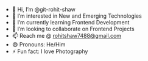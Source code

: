 - 👋 Hi, I’m @git-rohit-shaw
- 👀 I’m interested in New and Emerging Technologies
- 🌱 I’m currently learning Frontend Development
- 💞️ I’m looking to collaborate on Frontend Projects
- 📫 Reach me @ rohitshaw7488@gmail.com
- 😄 Pronouns: He/Him
- ⚡ Fun fact: I love Photography

<!---
git-rohit-shaw/git-rohit-shaw is a ✨ special ✨ repository because its `README.md` (this file) appears on your GitHub profile.
You can click the Preview link to take a look at your changes.
--->
